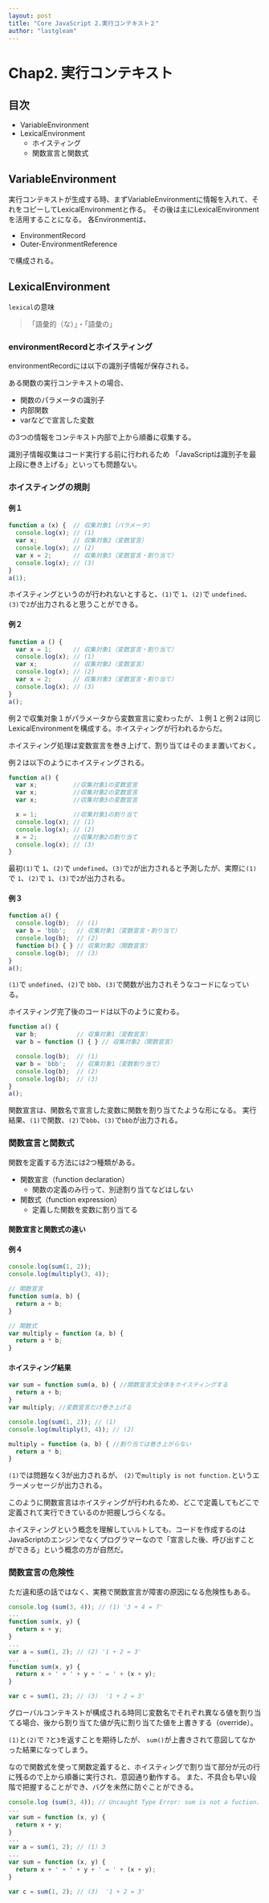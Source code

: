 ```yaml
---
layout: post
title: "Core JavaScript 2.実行コンテキスト２"
author: "lastgleam"
---
```


# Chap2. 実行コンテキスト

## 目次

- VariableEnvironment
- LexicalEnvironment
  - ホイスティング
  - 関数宣言と関数式

## VariableEnvironment

実行コンテキストが生成する時、まずVariableEnvironmentに情報を入れて、それをコピーしてLexicalEnvironmentと作る。
その後は主にLexicalEnvironmentを活用することになる。
各Environmentは、

 - EnvironmentRecord
 - Outer-EnvironmentReference

 で構成される。

 ## LexicalEnvironment

 `lexical`の意味
  > 「語彙的（な）」・「語彙の」

### environmentRecordとホイスティング

environmentRecordには以下の識別子情報が保存される。

ある関数の実行コンテキストの場合、

- 関数のパラメータの識別子
- 内部関数
- varなどで宣言した変数

の3つの情報をコンテキスト内部で上から順番に収集する。

識別子情報収集はコード実行する前に行われるため
「JavaScriptは識別子を最上段に巻き上げる」といっても問題ない。

### ホイスティングの規則

#### 例１

```javascript
function a (x) {  // 収集対象1（パラメータ）
  console.log(x); // (1)
  var x;          // 収集対象2（変数宣言）
  console.log(x); // (2)
  var x = 2;      // 収集対象3（変数宣言・割り当て）
  console.log(x); // (3)
}
a(1);
```

ホイスティングというのが行われないとすると、`(1)`で `1`、`(2)`で `undefined`、`(3)`で`2`が出力されると思うことができる。

#### 例２

```javascript
function a () {
  var x = 1;      // 収集対象1（変数宣言・割り当て）
  console.log(x); // (1)
  var x;          // 収集対象2（変数宣言）
  console.log(x); // (2)
  var x = 2;      // 収集対象3（変数宣言・割り当て）
  console.log(x); // (3)
}
a();
```

例２で収集対象１がパラメータから変数宣言に変わったが、１例１と例２は同じLexicalEnvironmentを構成する。ホイスティングが行われるからだ。

ホイスティング処理は変数宣言を巻き上げて、割り当てはそのまま置いておく。

例２は以下のようにホイスティングされる。

```javascript
function a() {
  var x;          //収集対象1の変数宣言
  var x;          //収集対象2の変数宣言
  var x;          //収集対象3の変数宣言

  x = 1;          //収集対象1の割り当て
  console.log(x); // (1)
  console.log(x); // (2)
  x = 2;          //収集対象2の割り当て
  console.log(x); // (3)
}
```

最初`(1)`で `1`、`(2)`で `undefined`、`(3)`で`2`が出力されると予測したが、実際に`(1)`で `1`、`(2)`で `1`、`(3)`で`2`が出力される。

#### 例３

```javascript
function a() {
  console.log(b);  // (1)
  var b = 'bbb';   // 収集対象1（変数宣言・割り当て）
  console.log(b);  // (2)
  function b() { } // 収集対象2（関数宣言）
  console.log(b);  // (3)
}
a();
```

`(1)`で `undefined`、`(2)`で `bbb`、`(3)`で関数が出力されそうなコードになっている。

ホイスティング完了後のコードは以下のように変わる。

```javascript
function a() {
  var b;           // 収集対象1（変数宣言）
  var b = function () { } // 収集対象2（関数宣言）

  console.log(b);  // (1)
  var b = 'bbb';   // 収集対象1（変数割り当て）
  console.log(b);  // (2)
  console.log(b);  // (3)
}
a();
```

関数宣言は、関数名で宣言した変数に関数を割り当てたような形になる。
実行結果、`(1)`で関数、`(2)`で`bbb`、`(3)`で`bbb`が出力される。

### 関数宣言と関数式

関数を定義する方法には2つ種類がある。

 - 関数宣言（function declaration）
   - 関数の定義のみ行って、別途割り当てなどはしない
 - 関数式（function expression）
   - 定義した関数を変数に割り当てる

#### 関数宣言と関数式の違い

#### 例４

```javascript
console.log(sum(1, 2));
console.log(multiply(3, 4));

// 関数宣言
function sum(a, b) {
  return a + b;
}

// 関数式
var multiply = function (a, b) {
  return a * b;
}
```

#### ホイスティング結果

```javascript
var sum = function sum(a, b) { //関数宣言文全体をホイスティングする
  return a + b;
}
var multiply; //変数宣言だけ巻き上げる

console.log(sum(1, 2)); // (1)
console.log(multiply(3, 4)); // (2)

multiply = function (a, b) { //割り当ては巻き上がらない
  return a * b;
}
```
`(1)`では問題なく3が出力されるが、
`(2)`で`multiply is not function.`というエラーメッセージが出力される。

このように関数宣言はホイスティングが行われるため、どこで定義してもどこで定義されて実行できているのか把握しづらくなる。

ホイスティングという概念を理解していルトしても、コードを作成するのはJavaScriptのエンジンでなくプログラマーなので「宣言した後、呼び出すことができる」という概念の方が自然だ。

### 関数宣言の危険性

ただ違和感の話ではなく、実務で関数宣言が障害の原因になる危険性もある。

```javascript
console.log (sum(3, 4)); // (1) '3 + 4 = 7'
...
function sum(x, y) {
  return x + y;
}
...
var a = sum(1, 2); // (2) '1 + 2 = 3'
...
function sum(x, y) {
  return x + ' + ' + y + ' = ' + (x + y);
}

var c = sum(1, 2); // (3)  '1 + 2 = 3'
```

グローバルコンテキストが構成される時同じ変数名でそれぞれ異なる値を割り当てる場合、後から割り当てた値が先に割り当てた値を上書きする（override）。

`(1)`と`(2)`で `7`と`3`を返すことを期待したが、 `sum()`が上書きされて意図してなかった結果になってしまう。

なので関数式を使って関数定義すると、ホイスティングで割り当て部分が元の行に残るので上から順番に実行され、意図通り動作する。
また、不具合も早い段階で把握することができ、バグを未然に防ぐことができる。

```javascript
console.log (sum(3, 4)); // Uncaught Type Error: sum is not a fuction.
...
var sum = function (x, y) {
  return x + y;
}
...
var a = sum(1, 2); // (1) 3
...
var sum = function (x, y) {
  return x + ' + ' + y + ' = ' + (x + y);
}

var c = sum(1, 2); // (3)  '1 + 2 = 3'
```

